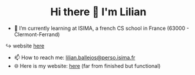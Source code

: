 <h1 align="center">
      Hi there 👋 I'm Lilian
</h1>

- 🌱 I’m currently learning at ISIMA, a french CS school in France (63000 - Clermont-Ferrand)

&#8618; website <a href="https://isima.fr">here</a>
- 📫 How to reach me: lilian.ballejos@perso.isima.fr
- 🌐 Here is my website: <a href="https://perso.isima.fr/~liballejos/site">here</a> (far from finished but functional)


